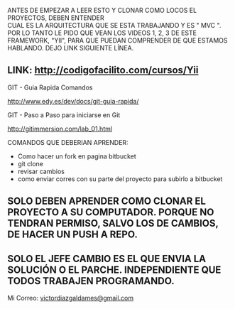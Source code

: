 ANTES DE EMPEZAR A LEER ESTO Y CLONAR COMO LOCOS EL PROYECTOS, DEBEN ENTENDER            
CUAL ES LA ARQUITECTURA QUE SE ESTA TRABAJANDO Y ES " MVC ". 
POR LO TANTO LE PIDO QUE VEAN LOS VIDEOS 1, 2, 3 DE ESTE FRAMEWORK, "YII", 
PARA QUE PUEDAN COMPRENDER DE QUE ESTAMOS HABLANDO. DEJO LINK SIGUIENTE LÍNEA.

LINK: http://codigofacilito.com/cursos/Yii
--------------------------------------------------------------------

GIT - Guia Rapida Comandos

http://www.edy.es/dev/docs/git-guia-rapida/

GIT - Paso a Paso para iniciarse en Git

http://gitimmersion.com/lab_01.html

COMANDOS QUE DEBERIAN APRENDER:

- Como hacer un fork en pagina bitbucket 
- git clone
- revisar cambios
- como enviar corres con su parte del proyecto para subirlo a bitbucket

SOLO DEBEN APRENDER COMO CLONAR EL PROYECTO A SU COMPUTADOR. 
PORQUE NO TENDRAN PERMISO, SALVO LOS DE CAMBIOS, DE HACER UN PUSH A REPO.
--------------------------------------------------------------------
SOLO EL JEFE CAMBIO ES EL QUE ENVIA LA SOLUCIÓN O EL PARCHE. INDEPENDIENTE QUE TODOS TRABAJEN PROGRAMANDO.
--------------------------------------------------------------------
Mi Correo: victordiazgaldames@gmail.com
